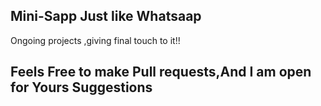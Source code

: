 ## Mini-Sapp Just like Whatsaap
Ongoing projects ,giving final touch to it!!


## Feels Free to make Pull requests,And I am open for Yours Suggestions
